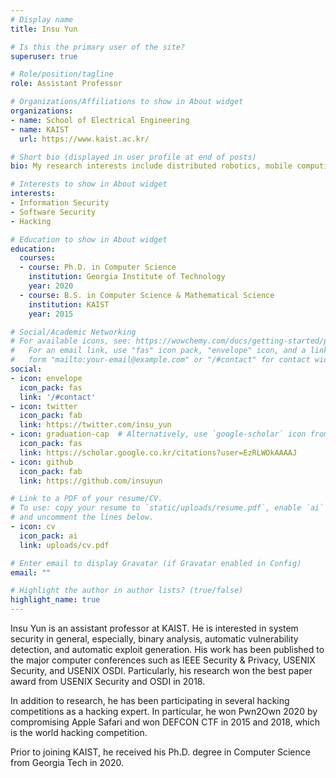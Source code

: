 ```yaml
---
# Display name
title: Insu Yun

# Is this the primary user of the site?
superuser: true

# Role/position/tagline
role: Assistant Professor

# Organizations/Affiliations to show in About widget
organizations:
- name: School of Electrical Engineering
- name: KAIST
  url: https://www.kaist.ac.kr/

# Short bio (displayed in user profile at end of posts)
bio: My research interests include distributed robotics, mobile computing and programmable matter.

# Interests to show in About widget
interests:
- Information Security
- Software Security
- Hacking 

# Education to show in About widget
education:
  courses:
  - course: Ph.D. in Computer Science
    institution: Georgia Institute of Technology
    year: 2020
  - course: B.S. in Computer Science & Mathematical Science
    institution: KAIST
    year: 2015

# Social/Academic Networking
# For available icons, see: https://wowchemy.com/docs/getting-started/page-builder/#icons
#   For an email link, use "fas" icon pack, "envelope" icon, and a link in the
#   form "mailto:your-email@example.com" or "/#contact" for contact widget.
social:
- icon: envelope
  icon_pack: fas
  link: '/#contact'
- icon: twitter
  icon_pack: fab
  link: https://twitter.com/insu_yun
- icon: graduation-cap  # Alternatively, use `google-scholar` icon from `ai` icon pack
  icon_pack: fas
  link: https://scholar.google.co.kr/citations?user=EzRLWOkAAAAJ
- icon: github
  icon_pack: fab
  link: https://github.com/insuyun

# Link to a PDF of your resume/CV.
# To use: copy your resume to `static/uploads/resume.pdf`, enable `ai` icons in `params.toml`, 
# and uncomment the lines below.
- icon: cv
  icon_pack: ai
  link: uploads/cv.pdf

# Enter email to display Gravatar (if Gravatar enabled in Config)
email: ""

# Highlight the author in author lists? (true/false)
highlight_name: true
---
```


Insu Yun is an assistant professor at KAIST. He is interested in system
security in general, especially, binary analysis, automatic vulnerability
detection, and automatic exploit generation. His work has been published to the
major computer conferences such as IEEE Security & Privacy, USENIX Security,
and USENIX OSDI.  Particularly, his research won the best paper award from
USENIX Security and OSDI in 2018.

In addition to research, he has been participating in several hacking
competitions as a hacking expert. In particular, he won Pwn2Own 2020 by
compromising Apple Safari and won DEFCON CTF in 2015 and 2018, which is the
world hacking competition.

Prior to joining KAIST, he received his Ph.D. degree in Computer Science from
Georgia Tech in 2020.
